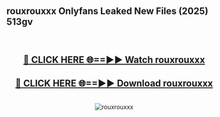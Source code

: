 <h2>rouxrouxxx Onlyfans Leaked New Files (2025) 513gv</h2>
<br>
<div align="center">
<h2><a href="https://mediafiles.top/rouxrouxxx&ref=git" rel="nofollow">🔴 CLICK HERE 🌐==►► Watch rouxrouxxx</a></h2>
<h2><a href="https://mediafiles.top/rouxrouxxx&ref=git" rel="nofollow">🔴 CLICK HERE 🌐==►► Download rouxrouxxx</a></h2>
<br>
<a href="https://mediafiles.top/rouxrouxxx&ref=git" rel="nofollow" data-target="animated-image.originalLink"><img src="https://i.ibb.co.com/xMMVF88/686577567.gif" alt="rouxrouxxx" style="max-width: 100%; display: inline-block;" data-target="animated-image.originalImage"></a>
</div>
<br>
<br>